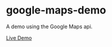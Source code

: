 # google-maps-demo
A demo using the Google Maps api.

[Live Demo](http://sabof.github.io/require-backbone-bootstrap-demo)
